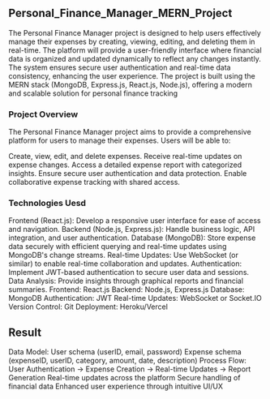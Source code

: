 ## Personal_Finance_Manager_MERN_Project ##
The Personal Finance Manager project is designed to help users effectively manage their expenses by creating, viewing, editing, and deleting them in real-time. The platform will provide a user-friendly interface where financial data is organized and updated dynamically to reflect any changes instantly. 
The system ensures secure user authentication and real-time data consistency, enhancing the user experience. The project is built using the MERN stack (MongoDB, Express.js, React.js, Node.js), offering a modern and scalable solution for personal finance tracking

### Project Overview ###
The Personal Finance Manager project aims to provide a comprehensive platform for users to manage their expenses. Users will be able to:

Create, view, edit, and delete expenses.
Receive real-time updates on expense changes.
Access a detailed expense report with categorized insights.
Ensure secure user authentication and data protection.
Enable collaborative expense tracking with shared access.

### Technologies Uesd ###
Frontend (React.js): Develop a responsive user interface for ease of access and navigation.
Backend (Node.js, Express.js): Handle business logic, API integration, and user authentication.
Database (MongoDB): Store expense data securely with efficient querying and real-time updates using MongoDB's change streams.
Real-time Updates: Use WebSocket (or similar) to enable real-time collaboration and updates.
Authentication: Implement JWT-based authentication to secure user data and sessions.
Data Analysis: Provide insights through graphical reports and financial summaries.
Frontend: React.js
Backend: Node.js, Express.js
Database: MongoDB
Authentication: JWT
Real-time Updates: WebSocket or Socket.IO
Version Control: Git
Deployment: Heroku/Vercel
## Result ##
Data Model:
User schema (userID, email, password)
Expense schema (expenseID, userID, category, amount, date, description)
Process Flow:
User Authentication → Expense Creation → Real-time Updates → Report Generation
Real-time updates across the platform
Secure handling of financial data
Enhanced user experience through intuitive UI/UX
